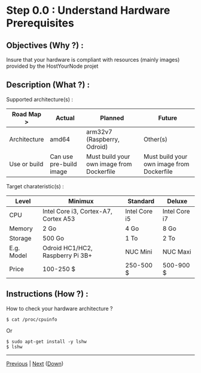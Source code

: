 Step 0.0 : Understand Hardware Prerequisites
==

Objectives (Why ?) :
--
Insure that your hardware is compliant with resources (mainly images) provided by the HostYourNode projet

Description (What ?) :
--
Supported architecture(s) :
<table>
    <thead>
        <tr>
            <th>Road Map ></th>
            <th>Actual</th>
            <th>Planned</th>
            <th>Future</th>
        </tr>
    </thead>
    <tbody>
        <tr>
            <td>Architecture</td>
            <td>amd64</td>
            <td>arm32v7 (Raspberry, Odroid)</td>
            <td>Other(s)</td>
        </tr>
        <tr>
            <td>Use or build</td>      
            <td>Can use pre-build image</td>
            <td>Must build your own image from Dockerfile</td>
            <td>Must build your own image from Dockerfile</td>
        </tr>
    </tbody>
</table>

Target charateristic(s) :
<table>
    <thead>
        <tr>
            <th>Level</th>
            <th>Minimux</th>
            <th>Standard</th>
            <th>Deluxe</th>            
        </tr>
    </thead>
    <tbody>
         <tr>
            <td>CPU</td>
            <td>Intel Core i3, Cortex-A7, Cortex A53 </td>
            <td>Intel Core i5</td>
            <td>Intel Core i7</td>         
        </tr>
        <tr>
            <td>Memory</td>
            <td>2 Go</td>
            <td>4 Go</td>
            <td>8 Go</td>  
        </tr>
        <tr>
            <td>Storage</td>
            <td>500 Go</td>
            <td>1 To</td>
            <td>2 To</td>  
        </tr>
        <tr>
            <td>E.g. Model</td>      
             <td>Odroid HC1/HC2, Raspberry Pi 3B+</td> 
            <td>NUC Mini</td>
            <td>NUC Maxi</td>
        </tr>
           <td>Price</td>      
             <td>100-250 $</td> 
            <td>250-500 $</td>
            <td>500-900 $</td>
    </tbody>
</table>

Instructions (How ?) :
--
How to check your hardware architecture ?
<pre><code>$ cat /proc/cpuinfo</code></pre>
Or
<pre><code>$ sudo apt-get install -y lshw
$ lshw</code></pre>

---
<A href="https://github.com/babonet13/HostYourNode/tree/master/HowTo/0_UnderstandPrerequisites">Previous<A/> | <A href="https://github.com/babonet13/HostYourNode/blob/master/HowTo/0_UnderstandPrerequisites/1_SoftPrerequisites.md">Next<A/> (<A href="https://github.com/babonet13/HostYourNode/blob/master/HowTo/0_UnderstandPrerequisites/readme.md">Down</A>)
